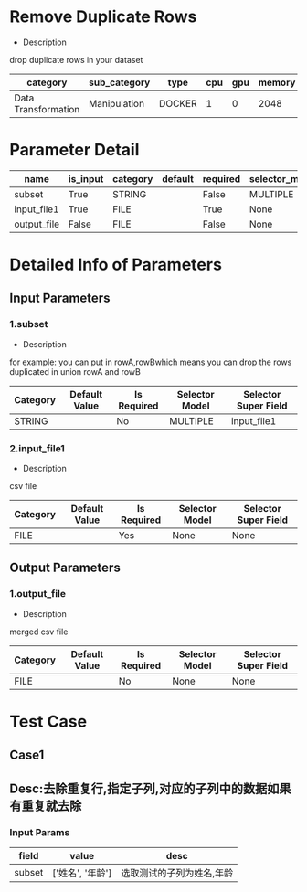 # Remove Duplicate Rows
+ Description

drop duplicate rows in your dataset

| category | sub_category | type | cpu | gpu | memory | pipe_status |
| --- | --- | --- | --- | --- | --- | --- |
| Data Transformation | Manipulation | DOCKER | 1 | 0 | 2048 | allow |


# Parameter Detail

| name | is_input | category | default | required | selector_model |
| --- | --- | --- | --- | --- | --- |
| subset | True | STRING |  | False | MULTIPLE |
| input_file1 | True | FILE |  | True | None |
| output_file | False | FILE |  | False | None |


# Detailed Info of Parameters
## Input Parameters
### 1.subset
+ Description

for example: you can put in rowA,rowBwhich means you can drop the rows duplicated in union rowA and rowB

| Category | Default Value | Is Required | Selector Model | Selector Super Field |
| --- | --- | --- | --- | --- |
| STRING |  | No | MULTIPLE | input_file1 |


### 2.input_file1
+ Description

csv file

| Category | Default Value | Is Required | Selector Model | Selector Super Field |
| --- | --- | --- | --- | --- |
| FILE |  | Yes | None | None |


## Output Parameters
### 1.output_file
+ Description

merged csv file

| Category | Default Value | Is Required | Selector Model | Selector Super Field |
| --- | --- | --- | --- | --- |
| FILE |  | No | None | None |



# Test Case
## Case1
## Desc:去除重复行,指定子列,对应的子列中的数据如果有重复就去除
### Input Params

| field | value | desc |
| --- | --- | --- |
| subset | ['姓名', '年龄'] | 选取测试的子列为姓名,年龄 |


